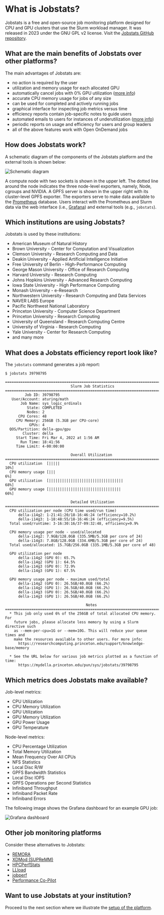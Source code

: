 # What is Jobstats?

Jobstats is a free and open-source job monitoring platform designed for CPU and GPU clusters that use the Slurm workload manager. It was released in 2023 under the GNU GPL v2 license. Visit the [Jobstats GitHub repository](https://github.com/PrincetonUniversity/jobstats).

## What are the main benefits of Jobstats over other platforms?

The main advantages of Jobstats are:

- no action is required by the user 
- utilization and memory usage for each allocated GPU
- automatically cancel jobs with 0% GPU utilization ([more info](https://princetonuniversity.github.io/job_defense_shield/))
- accurate CPU memory usage for jobs of any size
- can be used for completed and actively running jobs
- graphical interface for inspecting job metrics versus time
- efficiency reports contain job-specific notes to guide users
- automated emails to users for instances of underutilization ([more info](https://princetonuniversity.github.io/job_defense_shield/))
- periodic reports on usage and efficiency for users and group leaders
- all of the above features work with Open OnDemand jobs

## How does Jobstats work?

A schematic diagram of the components of the Jobstats platform and the external tools is shown below:

![Schematic diagram](jobstats_schematics.png)

A compute node with two sockets is shown in the upper left. The dotted line around the node indicates the three node-level exporters, namely, Node, cgroups and NVIDIA. A GPFS server is shown in the upper right with its cluster-level GPFS exporter. The exporters serve to make data available to the [Prometheus](https://prometheus.io/) database. Users interact with the Prometheus and Slurm data via the web interface (i.e., [Grafana](https://grafana.com/grafana/)) and external tools (e.g., `jobstats`).

## Which institutions are using Jobstats?

Jobstats is used by these institutions:

- American Museum of Natural History
- Brown University - Center for Computation and Visualization
- Clemson University - Research Computing and Data
- Deakin University - Applied Artificial Intelligence Initiative
- Free University of Berlin - High-Performance Computing
- George Mason University - Office of Research Computing
- Harvard University - Research Computing
- Johns Hopkins University - Advanced Research Computing
- Iowa State University - High Performance Computing
- Monash University - e-Research
- Northwestern University - Research Computing and Data Services
- NAVER LABS Europe
- Pacific Northwest National Laboratory
- Princeton University - Computer Science Department
- Princeton University - Research Computing
- University of Queensland - Research Computing Centre
- University of Virginia - Research Computing
- Yale University - Center for Research Computing
- and many more

## What does a Jobstats efficiency report look like?

The `jobstats` command generates a job report:

```
$ jobstats 39798795

================================================================================
                              Slurm Job Statistics
================================================================================
         Job ID: 39798795
   User/Account: aturing/math
       Job Name: sys_logic_ordinals
          State: COMPLETED
          Nodes: 2
      CPU Cores: 48
     CPU Memory: 256GB (5.3GB per CPU-core)
           GPUs: 4
  QOS/Partition: della-gpu/gpu
        Cluster: della
     Start Time: Fri Mar 4, 2022 at 1:56 AM
       Run Time: 18:41:56
     Time Limit: 4-00:00:00

                              Overall Utilization
================================================================================
  CPU utilization  [|||||                                          10%]
  CPU memory usage [|||                                             6%]
  GPU utilization  [||||||||||||||||||||||||||||||||||             68%]
  GPU memory usage [|||||||||||||||||||||||||||||||||              66%]

                              Detailed Utilization
================================================================================
  CPU utilization per node (CPU time used/run time)
      della-i14g2: 1-21:41:20/18-16:46:24 (efficiency=10.2%)
      della-i14g3: 1-18:48:55/18-16:46:24 (efficiency=9.5%)
  Total used/runtime: 3-16:30:16/37-09:32:48, efficiency=9.9%

  CPU memory usage per node - used/allocated
      della-i14g2: 7.9GB/128.0GB (335.5MB/5.3GB per core of 24)
      della-i14g3: 7.8GB/128.0GB (334.6MB/5.3GB per core of 24)
  Total used/allocated: 15.7GB/256.0GB (335.1MB/5.3GB per core of 48)

  GPU utilization per node
      della-i14g2 (GPU 0): 65.7%
      della-i14g2 (GPU 1): 64.5%
      della-i14g3 (GPU 0): 72.9%
      della-i14g3 (GPU 1): 67.5%

  GPU memory usage per node - maximum used/total
      della-i14g2 (GPU 0): 26.5GB/40.0GB (66.2%)
      della-i14g2 (GPU 1): 26.5GB/40.0GB (66.2%)
      della-i14g3 (GPU 0): 26.5GB/40.0GB (66.2%)
      della-i14g3 (GPU 1): 26.5GB/40.0GB (66.2%)

                                     Notes
================================================================================
  * This job only used 6% of the 256GB of total allocated CPU memory. For
    future jobs, please allocate less memory by using a Slurm directive such
    as --mem-per-cpu=1G or --mem=10G. This will reduce your queue times and
    make the resources available to other users. For more info:
      https://researchcomputing.princeton.edu/support/knowledge-base/memory

  * See the URL below for various job metrics plotted as a function of time:
      https://mydella.princeton.edu/pun/sys/jobstats/39798795
```

## Which metrics does Jobstats make available?

Job-level metrics:

- CPU Utilization
- CPU Memory Utilization
- GPU Utilization
- GPU Memory Utilization
- GPU Power Usage
- GPU Temperature

Node-level metrics:

- CPU Percentage Utilization
- Total Memory Utilization
- Mean Frequency Over All CPUs
- NFS Statistics
- Local Disc R/W
- GPFS Bandwidth Statistics
- Local Disc IOPS
- GPFS Operations per Second Statistics
- Infiniband Throughput
- Infiniband Packet Rate
- Infiniband Errors

The following image shows the Grafana dashboard for an example GPU job:

![Grafana dashboard](grafana_dashboard_single.jpg)

## Other job monitoring platforms

Consider these alternatives to Jobstats:

- [REMORA](https://docs.tacc.utexas.edu/software/remora/)
- [XDMod (SUPReMM)](https://supremm.xdmod.org/7.0/supremm-architecture.html)
- [HPCPerfStats](https://github.com/TACC/HPCPerfStats)
- [LLload](https://dl.acm.org/doi/10.1145/3626203.3670565)
- [jobperf](https://dl.acm.org/doi/10.1145/3626203.3670608)
- [Performance Co-Pilot](https://pcp.io)

## Want to use Jobstats at your institution?

Proceed to the next section where we illustrate the [setup of the platform](setup/overview.md).

